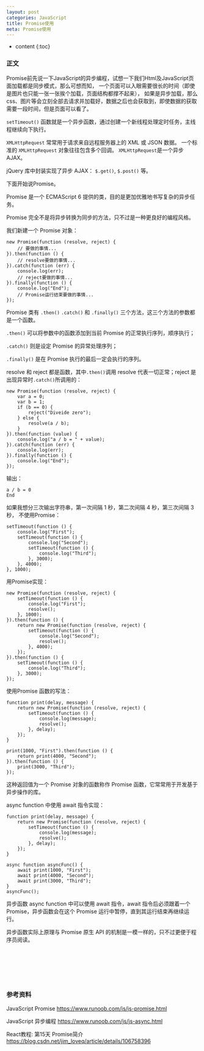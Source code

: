 ```yaml
---
layout: post
categories: JavaScript
title: Promise使用
meta: Promise使用
---
```

* content
{:toc}

### 正文

Promise前先说一下JavaScript的异步编程，试想一下我们Html及JavaScript页面加载都是同步模式，那么可想而知，
一个页面可以入眼需要很长的时间（即使是图片也只能一张一张挨个加载，页面结构都撑不起来），
如果是异步加载，那么css、图片等会立刻全部去请求并加载好，数据之后也会获取到，即使数据的获取需要一段时间，但是页面可以看了。

`setTimeout()` 函数就是一个异步函数，通过创建一个新线程处理定时任务，主线程继续向下执行。

`XMLHttpRequest` 常常用于请求来自远程服务器上的 XML 或 JSON 数据。 一个标准的 `XMLHttpRequest` 对象往往包含多个回调。 
`XMLHttpRequest`是一个异步 AJAX。  

jQuery 库中封装实现了异步 AJAX： `$.get()`, `$.post()` 等。

下面开始说Promise。

Promise 是一个 ECMAScript 6 提供的类，目的是更加优雅地书写复杂的异步任务。

Promise 完全不是将异步转换为同步的方法，只不过是一种更良好的编程风格。

我们新建一个 Promise 对象：
```
new Promise(function (resolve, reject) {
    // 要做的事情...
}).then(function () {
    // resolve要做的事情...
}).catch(function (err) {
    console.log(err);
    // reject要做的事情...
}).finally(function () {
    console.log("End");
    // Promise运行结束要做的事情...
});
```

Promise 类有 `.then()` `.catch()` 和 `.finally()` 三个方法，这三个方法的参数都是一个函数。

`.then()` 可以将参数中的函数添加到当前 Promise 的正常执行序列，顺序执行；

`.catch()` 则是设定 Promise 的异常处理序列；

`.finally()` 是在 Promise 执行的最后一定会执行的序列。

resolve 和 reject 都是函数，其中`.then()`调用 resolve 代表一切正常；reject 是出现异常时`.catch()`所调用的：

```
new Promise(function (resolve, reject) {
    var a = 0;
    var b = 1;
    if (b == 0) {
        reject("Diveide zero");
    } else {
        resolve(a / b);
    } 
}).then(function (value) {
    console.log("a / b = " + value);
}).catch(function (err) {
    console.log(err);
}).finally(function () {
    console.log("End");
});
```

输出：
```
a / b = 0
End
```

如果我想分三次输出字符串，第一次间隔 1 秒，第二次间隔 4 秒，第三次间隔 3 秒，
不使用Promise：
```
setTimeout(function () {
    console.log("First");
    setTimeout(function () {
        console.log("Second");
        setTimeout(function () {
            console.log("Third");
        }, 3000);
    }, 4000);
}, 1000);
```

用Promise实现：
```
new Promise(function (resolve, reject) {
    setTimeout(function () {
        console.log("First");
        resolve();
    }, 1000);
}).then(function () {
    return new Promise(function (resolve, reject) {
        setTimeout(function () {
            console.log("Second");
            resolve();
        }, 4000);
    });
}).then(function () {
    setTimeout(function () {
        console.log("Third");
    }, 3000);
});
```

使用Promise 函数的写法：
```
function print(delay, message) {
    return new Promise(function (resolve, reject) {
        setTimeout(function () {
            console.log(message);
            resolve();
        }, delay);
    });
}

print(1000, "First").then(function () {
    return print(4000, "Second");
}).then(function () {
    print(3000, "Third");
});
```

这种返回值为一个 Promise 对象的函数称作 Promise 函数，它常常用于开发基于异步操作的库。

async function 中使用 await 指令实现：
```
function print(delay, message) {
    return new Promise(function (resolve, reject) {
        setTimeout(function () {
            console.log(message);
            resolve();
        }, delay);
    });
}

async function asyncFunc() {
    await print(1000, "First");
    await print(4000, "Second");
    await print(3000, "Third");
}
asyncFunc();
```

异步函数 async function 中可以使用 await 指令，await 指令后必须跟着一个 Promise，异步函数会在这个 Promise 运行中暂停，直到其运行结束再继续运行。

异步函数实际上原理与 Promise 原生 API 的机制是一模一样的，只不过更便于程序员阅读。


<br/><br/><br/><br/><br/>
### 参考资料 

JavaScript Promise <https://www.runoob.com/js/js-promise.html>

JavaScript 异步编程 <https://www.runoob.com/js/js-async.html>

React教程: 第15天 Promise简介 <https://blog.csdn.net/jim_loveq/article/details/106758396>
